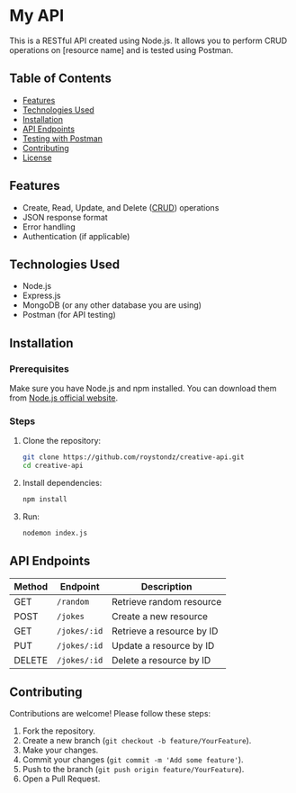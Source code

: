 # My API

This is a RESTful API created using Node.js. It allows you to perform CRUD operations on [resource name] and is tested using Postman.

## Table of Contents

- [Features](#features)
- [Technologies Used](#technologies-used)
- [Installation](#installation)
- [API Endpoints](#api-endpoints)
- [Testing with Postman](#testing-with-postman)
- [Contributing](#contributing)
- [License](#license)

## Features

- Create, Read, Update, and Delete ([CRUD](https://en.wikipedia.org/wiki/Create,_read,_update_and_delete)) operations
- JSON response format
- Error handling
- Authentication (if applicable)

## Technologies Used

- Node.js
- Express.js
- MongoDB (or any other database you are using)
- Postman (for API testing)

## Installation

### Prerequisites

Make sure you have Node.js and npm installed. You can download them from [Node.js official website](https://nodejs.org/).

### Steps

1. Clone the repository:
   ```bash
   git clone https://github.com/roystondz/creative-api.git
   cd creative-api

2. Install dependencies:
   ```bash
   npm install

3. Run:
   ```bash
   nodemon index.js

## API Endpoints

| Method | Endpoint          | Description                      |
|--------|-------------------|----------------------------------|
| GET    | `/random`   | Retrieve random resource           |
| POST   | `/jokes`   | Create a new resource            |
| GET    | `/jokes/:id` | Retrieve a resource by ID      |
| PUT    | `/jokes/:id` | Update a resource by ID        |
| DELETE | `/jokes/:id` | Delete a resource by ID        |

## Contributing

Contributions are welcome! Please follow these steps:

1. Fork the repository.
2. Create a new branch (`git checkout -b feature/YourFeature`).
3. Make your changes.
4. Commit your changes (`git commit -m 'Add some feature'`).
5. Push to the branch (`git push origin feature/YourFeature`).
6. Open a Pull Request.


